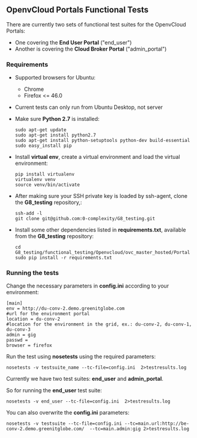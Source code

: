 ## OpenvCloud Portals Functional Tests

There are currently two sets of functional test suites for the OpenvCloud Portals:
- One covering the **End User Portal** ("end\_user")
- Another is covering the **Cloud Broker Portal** ("admin\_portal")

### Requirements

- Supported browsers for Ubuntu:
  - Chrome
  - Firefox <= 46.0
- Current tests can only run from Ubuntu Desktop, not server
- Make sure **Python 2.7** is installed:

  ```
  sudo apt-get update
  sudo apt-get install python2.7
  sudo apt-get install python-setuptools python-dev build-essential
  sudo easy_install pip
  ```

- Install **virtual env**, create a virtual environment and load the virtual environment:

  ```
  pip install virtualenv
  virtualenv venv
  source venv/bin/activate
  ```

- After making sure your SSH private key is loaded by ssh-agent, clone the **G8_testing** repository,:

  ```
  ssh-add -l
  git clone git@github.com:0-complexity/G8_testing.git
  ```

- Install some other dependencies listed in **requirements.txt**, available from the **G8_testing** repository:

  ```
  cd G8_testing/functional_testing/Openvcloud/ovc_master_hosted/Portal
  sudo pip install -r requirements.txt
  ```

### Running the tests

Change the necessary parameters in **config.ini** according to your environment:

```
[main]
env = http://du-conv-2.demo.greenitglobe.com
#url for the environment portal
location = du-conv-2
#location for the environment in the grid, ex.: du-conv-2, du-conv-1, du-conv-3
admin = gig
passwd =
browser = firefox
```

Run the test using **nosetests** using the required parameters:

```
nosetests -v testsuite_name --tc-file=config.ini  2>testresults.log
```

Currently we have two test suites: **end\_user** and **admin\_portal**.

So for running the **end\_user** test suite:

```
nosetests -v end_user --tc-file=config.ini  2>testresults.log
```

You can also overwrite the **config.ini** parameters:

```
nosetests -v testsuite --tc-file=config.ini --tc=main.url:http://be-conv-2.demo.greenitglobe.com/  --tc=main.admin:gig 2>testresults.log
```
